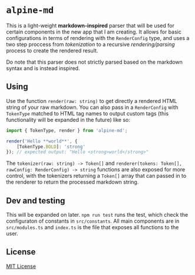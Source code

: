 # `alpine-md`

This is a light-weight **markdown-inspired** parser that will be used for certain components in the new app that I am creating. It allows for basic configurations in terms of rendering with the `RenderConfig` type, and uses a two step proccess from *tokenization* to a recursive *rendering/parsing* process to create the rendered result.

Do note that this parser does not strictly parsed based on the markdown syntax and is instead inspired.

## Using

Use the function `render(raw: string)` to get directly a rendered HTML string of your raw markdown. You can also pass in a `RenderConfig` with `TokenType` matched to HTML tag names to output custom tags (this functionality will be expanded in the future) like so:

```ts
import { TokenType, render } from 'alpine-md';

render('Hello **world**', {
    [TokenType.BOLD]: 'strong'
}); // expected output: "Hello <strong>world</strong>"

```

The `tokenizer(raw: string) -> Token[]` and `renderer(tokens: Token[], rawConfig: RenderConfig) -> string` functions are also exposed for more control, with the tokenizers returning a `Token[]` array that can passed in to the renderer to return the processed markdown string.

## Dev and testing

This will be expanded on later. `npm run test` runs the test, which check the configuraton of constants in `src/constants`. All main components are in `src/modules.ts` and `index.ts` is the file that exposes all functions to the user.

## License
[MIT License](LICENSE.txt)